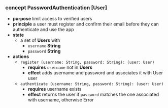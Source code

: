 ### concept PasswordAuthentication [User]
* **purpose** limit access to verified users
* **principle** a user must register and confirm their email before they can authenticate and use the app
* **state**
    * a set of **Users** with
        * `username` **String**
        * `password` **String**
* **actions**
    * `register (username: String, password: String): (user: User)`
        * **requires** `username` not in **Users**
        * **effect** adds username and password and associates it with User user
    * `authenticate (username: String, password: String): (user: User)`
        * **requires** username exists
        * **effect** returns the user if `password` matches the one associated with username, otherwise Error